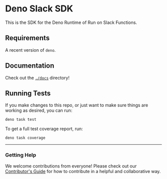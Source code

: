 # Deno Slack SDK

This is the SDK for the Deno Runtime of Run on Slack Functions.

## Requirements

A recent version of `deno`.

## Documentation

Check out the [`./docs`](./docs) directory!

## Running Tests

If you make changes to this repo, or just want to make sure things are working as desired, you can run:

    deno task test

To get a full test coverage report, run:

    deno task coverage

---

### Getting Help

We welcome contributions from everyone! Please check out our
[Contributor's Guide](.github/CONTRIBUTING.md) for how to contribute in a
helpful and collaborative way.
